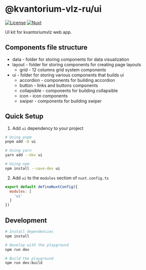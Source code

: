 # @kvantorium-vlz-ru/ui

[![License][license-src]][license-href]
[![Nuxt][nuxt-src]][nuxt-href]

UI kit for kvantoriumvlz web app.

<!-- - [✨ &nbsp;Release Notes](/CHANGELOG.md) -->
<!-- - [🏀 Online playground](https://stackblitz.com/github/your-org/my-module?file=playground%2Fapp.vue) -->
<!-- - [📖 &nbsp;Documentation](https://example.com) -->

## Components file structure

- data - folder for storing components for data visualization
- layout - folder for storing components for creating page layouts
  - grid - 12 columns grid system components
- ui - folder for storing various components that builds ui
  - accordion - components for building accordion
  - button - links and buttons components
  - collapsible - components for building collapsible
  - icon - icon components
  - swiper - components for building swiper

## Quick Setup

1. Add `ui` dependency to your project

```bash
# Using pnpm
pnpm add -D ui

# Using yarn
yarn add --dev ui

# Using npm
npm install --save-dev ui
```

2. Add `ui` to the `modules` section of `nuxt.config.ts`

```js
export default defineNuxtConfig({
  modules: [
    'ui'
  ]
})
```

## Development

```bash
# Install dependencies
npm install

# Develop with the playground
npm run dev

# Build the playground
npm run dev:build
```

<!-- Badges -->

[license-src]: https://img.shields.io/npm/l/my-module.svg?style=flat&colorA=020420&colorB=00DC82
[license-href]: https://npmjs.com/package/my-module

[nuxt-src]: https://img.shields.io/badge/Nuxt-020420?logo=nuxt.js
[nuxt-href]: https://nuxt.com
